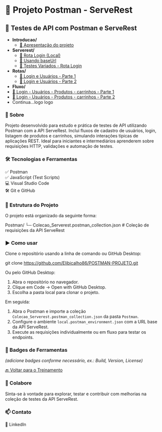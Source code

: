 # 👋 Projeto Postman - ServeRest

## 🎯 Testes de API com Postman e ServeRest

- **Introducao/**
  - [🔗 Apresentação do projeto](https://www.youtube.com/watch?v=eoCzjopsUoE)
- **Serverest/**
  - [🔗 Rota Login (Local)](https://www.youtube.com/watch?v=0_yl1yZts1Y)
  - [🔗 Usando baseUrl](https://www.youtube.com/watch?v=giwWS7E493I)
  - [🔗 Testes Variados - Rota Login](https://www.youtube.com/watch?v=E6Khs1VNomY)
- **Rotas/**
  - [🔗 Login e Usuários - Parte 1](https://www.youtube.com/watch?v=NNFEM741qw0)
  - [🔗 Login e Usuários - Parte 2](https://www.youtube.com/watch?v=RGbr76DwhVo)
 - **Fluxo/**
  - [🔗 Login - Usuários - Produtos - carrinhos - Parte 1](https://www.youtube.com/watch?v=QDy8ZcfStZ8)
  - [🔗 Login - Usuários - Produtos - carrinhos - Parte 2](https://www.youtube.com/watch?v=HNZEo0Q1Psk)
  - Continua...logo logo

### 🚀 Sobre
Projeto desenvolvido para estudo e prática de testes de API utilizando Postman com a API ServeRest. Inclui fluxos de cadastro de usuários, login, listagem de produtos e carrinhos, simulando interações típicas de aplicações REST. Ideal para iniciantes e intermediários aprenderem sobre requisições HTTP, validações e automação de testes.

### 🛠️ Tecnologias e Ferramentas
✅ Postman  
✅ JavaScript (Test Scripts)  
💻 Visual Studio Code  
🛠️ Git e GitHub

### 📁 Estrutura do Projeto
O projeto está organizado da seguinte forma:

Postman/
└─ Colecao_Serverest.postman_collection.json   # Coleção de requisições da API ServeRest

### ▶️ Como usar
Clone o repositório usando a linha de comando ou GitHub Desktop:

git clone https://github.com/Elibicalho86/POSTMAN-PROJETO.git

Ou pelo GitHub Desktop:

1. Abra o repositório no navegador.  
2. Clique em Code → Open with GitHub Desktop.  
3. Escolha a pasta local para clonar o projeto.  

Em seguida:

1. Abra o Postman e importe a coleção `Colecao_Serverest.postman_collection.json` da pasta `Postman`.  
2. Configure o ambiente `local.postman_environment.json` com a URL base da API ServeRest.  
3. Execute as requisições individualmente ou em fluxo para testar os endpoints.

### 🧩 Badges de Ferramentas
*(adicione badges conforme necessário, ex.: Build, Version, License)*


[🔙 Voltar para o Treinamento](https://github.com/EliSidneypb/Treinamento)

### 🤝 Colabore
Sinta-se à vontade para explorar, testar e contribuir com melhorias na coleção de testes da API ServeRest.

### 📫 Contato
💼 LinkedIn
